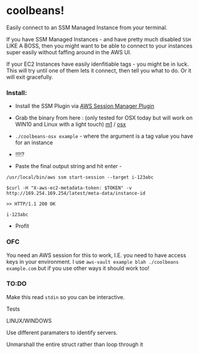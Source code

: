# coolbeans!
Easily connect to an SSM Managed Instance from your terminal.

If you have SSM Managed Instances - and have pretty much disabled `SSH` LIKE A BOSS, then you might want to be able to connect to your instances super easily without faffing around in the AWS UI.

If your EC2 Instances have easily idenfitiable tags - you might be in luck. This will try until one of them lets it connect, then tell you what to do. Or it will exit gracefully.

### Install:

* Install the SSM Plugin via [AWS Session Manager Plugin](https://docs.aws.amazon.com/systems-manager/latest/userguide/session-manager-working-with-install-plugin.html)

* Grab the binary from here : (only tested for OSX today but will work on WIN10 and Linux with a light touch) [m1](https://github.com/fentonfentonfenton/coolbeans/releases/download/0.0.1/coolbeans-m1) / [osx](https://github.com/fentonfentonfenton/coolbeans/releases/download/0.0.1/coolbeans-osx)

* `./coolbeans-osx example` - where the argument is a tag value you have for an instance

* !!!!?

* Paste the final output string and hit enter - 
```Connecting to AWS
/usr/local/bin/aws ssm start-session --target i-123abc

$curl -H "X-aws-ec2-metadata-token: $TOKEN" -v http://169.254.169.254/latest/meta-data/instance-id

>> HTTP/1.1 200 OK

i-123abc
```

* Profit


### OFC

You need an AWS session for this to work, I.E. you need to have access keys in your environment. I use `aws-vault example blah ./coolbeans example.com` but if you use other ways it should work too!

### TO:DO

Make this read `stdin` so you can be interactive.

Tests

LINUX/WINDOWS

Use different paramaters to identify servers.

Unmarshall the entire struct rather than loop through it



